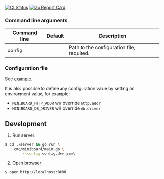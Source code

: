 [![CI Status](https://github.com/ngalaiko/miniboard/workflows/CI/badge.svg)](https://github.com/ngalaiko/miniboard/actions)
[![Go Report Card](https://goreportcard.com/badge/github.com/ngalaiko/miniboard)](https://goreportcard.com/report/github.com/ngalaiko/miniboard)

### Command line arguments

| Command line            | Default                  | Description                                      |
| ----------------------- | ------------------------ | ------------------------------------------------ |
| config                  |                          | Path to the configuration file, required.        |

### Configuration file

See [example](./server/config.dev.yaml).

It is also possible to define any configuration value by setting an environment value, for example:
* `MINIBOARD_HTTP_ADDR` will override `http.addr`
* `MINIBOARD_DB_DRIVER` will override `db.driver`

## Development

1. Run server: 

```bash
$ cd ./server && go run \ 
    cmd/miniboard/main.go \
        --config config.dev.yaml
```

2. Open browser

```bash
$ open http://localhost:8080
```
